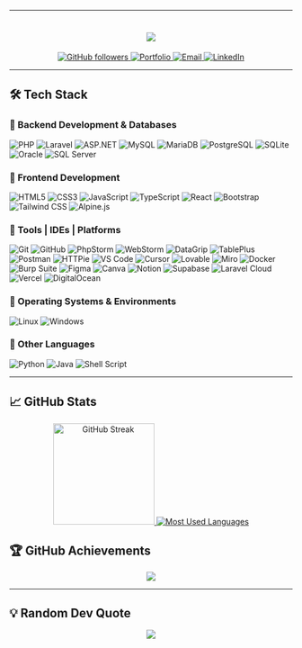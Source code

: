 --------------------------------------------------------------

<!-- Background Image -->
<p align="center">
<!--   <img src="https://media1.giphy.com/media/v1.Y2lkPTc5MGI3NjExcHEzbmppamVnd2p4ZXZ2eWU1MG9xZmduMW5sOXFzemtrdGk4YWoxMiZlcD12MV9pbnRlcm5hbF9naWZfYnlfaWQmY3Q9Zw/EGV0kWouiY1nIUPhnz/giphy.gif" alt="Background Image" width="100%" style="filter: blur(8px);"/> -->
<!-- </p> -->

<!-- Header with Animation -->
<h1 align="center">
  <img src="https://readme-typing-svg.demolab.com?font=Fira+Code&pause=1000&color=dfdfdfff&center=true&vCenter=true&width=500&lines=Hello%2C+I'm+Mutasem+Mustafa!;Back-End+PHP+Laravel+Developer" />
</h1>

<p align="center">
<!--   Profile Views with modern icon -->
<!--   <a href="https://github.com/itsmutasem">
    <img src="https://komarev.com/ghpvc/?username=itsmutasem&label=Profile%20Views&color=0e75b6&style=for-the-badge" alt="itsmutasem" />
   </a> -->
  
<a href="https://github.com/itsmutasem?tab=followers">
  <img src="https://img.shields.io/github/followers/itsmutasem?label=Followers&style=for-the-badge&color=10b981&logo=github&logoColor=white" alt="GitHub followers" />
</a>

 <a href="https://mutasem.rf.gd" target="_blank">
  <img src="https://img.shields.io/badge/Portfolio-Visit%20My%20Website-4CAF50?style=for-the-badge&logo=google-chrome&logoColor=white" alt="Portfolio" />
</a>

<a href="mailto:itsmutasem@gmail.com">
  <img src="https://img.shields.io/badge/Email-itsmutasem@gmail.com-0078D4?style=for-the-badge&logo=microsoft-outlook&logoColor=white" alt="Email" />
</a>

<a href="https://linkedin.com/in/itsmutasem" target="_blank">
  <img src="https://img.shields.io/badge/LinkedIn-0A66C2?style=for-the-badge&logo=linkedin&logoColor=white" alt="LinkedIn" />
</a>


-------------------------------------------------------

## 🛠️ Tech Stack

### 🔹 Backend Development & Databases
<div>
  <img src="https://img.shields.io/badge/PHP-777BB4?style=for-the-badge&logo=php&logoColor=white" alt="PHP">
  <img src="https://img.shields.io/badge/Laravel-FF2D20?style=for-the-badge&logo=laravel&logoColor=white" alt="Laravel">
  <img src="https://img.shields.io/badge/ASP.NET-512BD4?style=for-the-badge&logo=dotnet&logoColor=white" alt="ASP.NET">
  <img src="https://img.shields.io/badge/MySQL-4479A1?style=for-the-badge&logo=mysql&logoColor=white" alt="MySQL">
  <img src="https://img.shields.io/badge/MariaDB-003545?style=for-the-badge&logo=mariadb&logoColor=white" alt="MariaDB">
  <img src="https://img.shields.io/badge/PostgreSQL-4169E1?style=for-the-badge&logo=postgresql&logoColor=white" alt="PostgreSQL">
  <img src="https://img.shields.io/badge/SQLite-003B57?style=for-the-badge&logo=sqlite&logoColor=white" alt="SQLite">
  <img src="https://img.shields.io/badge/Oracle-F80000?style=for-the-badge&logo=oracle&logoColor=white" alt="Oracle">
  <img src="https://img.shields.io/badge/SQL-CC2927?style=for-the-badge&logo=Microsoft%20SQL%20Server&logoColor=white" alt="SQL Server">
</div>

### 🔹 Frontend Development
<div>
  <img src="https://img.shields.io/badge/HTML5-E34F26?style=for-the-badge&logo=html5&logoColor=white" alt="HTML5">
  <img src="https://img.shields.io/badge/CSS3-1572B6?style=for-the-badge&logo=css3&logoColor=white" alt="CSS3">
  <img src="https://img.shields.io/badge/JavaScript-F7DF1E?style=for-the-badge&logo=javascript&logoColor=black" alt="JavaScript">
  <img src="https://img.shields.io/badge/TypeScript-3178C6?style=for-the-badge&logo=typescript&logoColor=white" alt="TypeScript">
  <img src="https://img.shields.io/badge/React-61DAFB?style=for-the-badge&logo=react&logoColor=black" alt="React">
  <img src="https://img.shields.io/badge/Bootstrap-7952B3?style=for-the-badge&logo=bootstrap&logoColor=white" alt="Bootstrap">
  <img src="https://img.shields.io/badge/Tailwind_CSS-38B2AC?style=for-the-badge&logo=tailwind-css&logoColor=white" alt="Tailwind CSS">
  <img src="https://img.shields.io/badge/Alpine.js-8BC0D0?style=for-the-badge&logo=alpine.js&logoColor=white" alt="Alpine.js">
</div>

### 🔹 Tools | IDEs | Platforms
<div>
  <img src="https://img.shields.io/badge/Git-F05032?style=for-the-badge&logo=git&logoColor=white" alt="Git">
  <img src="https://img.shields.io/badge/GitHub-181717?style=for-the-badge&logo=github&logoColor=white" alt="GitHub">
  <img src="https://img.shields.io/badge/PhpStorm-000000?style=for-the-badge&logo=phpstorm&logoColor=white" alt="PhpStorm">
  <img src="https://img.shields.io/badge/WebStorm-000000?style=for-the-badge&logo=webstorm&logoColor=white" alt="WebStorm">
  <img src="https://img.shields.io/badge/DataGrip-000000?style=for-the-badge&logo=datagrip&logoColor=white" alt="DataGrip">
  <img src="https://img.shields.io/badge/TablePlus-F7DF1E?style=for-the-badge&logo=tableplus&logoColor=white" alt="TablePlus">
  <img src="https://img.shields.io/badge/Postman-FF6C37?style=for-the-badge&logo=postman&logoColor=white" alt="Postman">
  <img src="https://img.shields.io/badge/HTTPie-73DC8C?style=for-the-badge&logo=httpie&logoColor=white" alt="HTTPie">
  <img src="https://img.shields.io/badge/VS_Code-007ACC?style=for-the-badge&logo=visual-studio-code&logoColor=white" alt="VS Code">
  <img src="https://img.shields.io/badge/Cursor-202124?style=for-the-badge&logo=cursor&logoColor=white" alt="Cursor">
  <img src="https://img.shields.io/badge/Lovable-FF69B4?style=for-the-badge&logo=heart&logoColor=white" alt="Lovable">
  <img src="https://img.shields.io/badge/Miro-050038?style=for-the-badge&logo=miro&logoColor=white" alt="Miro">
  <img src="https://img.shields.io/badge/Docker-2496ED?style=for-the-badge&logo=docker&logoColor=white" alt="Docker">
  <img src="https://img.shields.io/badge/Burp_Suite-ff5722?style=for-the-badge&logo=burp-suite&logoColor=white" alt="Burp Suite">
  <img src="https://img.shields.io/badge/Figma-F24E1E?style=for-the-badge&logo=figma&logoColor=white" alt="Figma">
  <img src="https://img.shields.io/badge/Canva-00C4CC?style=for-the-badge&logo=canva&logoColor=white" alt="Canva">
  <img src="https://img.shields.io/badge/Notion-000000?style=for-the-badge&logo=notion&logoColor=white" alt="Notion">
  <img src="https://img.shields.io/badge/Supabase-3ECF8E?style=for-the-badge&logo=supabase&logoColor=white" alt="Supabase">
  <img src="https://img.shields.io/badge/Laravel_Cloud-FF2D20?style=for-the-badge&logo=laravel&logoColor=white" alt="Laravel Cloud">
  <img src="https://img.shields.io/badge/Vercel-000000?style=for-the-badge&logo=vercel&logoColor=white" alt="Vercel">
  <img src="https://img.shields.io/badge/DigitalOcean-0080FF?style=for-the-badge&logo=digitalocean&logoColor=white" alt="DigitalOcean">
</div>

### 🔹 Operating Systems & Environments
<div> 
  <img src="https://img.shields.io/badge/Linux-FCC624?style=for-the-badge&logo=linux&logoColor=black" alt="Linux">
  <img src="https://img.shields.io/badge/Windows-0078D6?style=for-the-badge&logo=windows&logoColor=white" alt="Windows">
</div>

### 🔹 Other Languages
<div>
  <img src="https://img.shields.io/badge/Python-3776AB?style=for-the-badge&logo=python&logoColor=white" alt="Python">
  <img src="https://img.shields.io/badge/Java-007396?style=for-the-badge&logo=java&logoColor=white" alt="Java">
  <img src="https://img.shields.io/badge/Shell_Script-4EAA25?style=for-the-badge&logo=gnu-bash&logoColor=white" alt="Shell Script">
</div>

--------------------------------------------------------

## 📈 GitHub Stats

<div align="center">
  <a href="https://github.com/itsmutasem">
<!--     <img height="180em" src="https://github-readme-stats.vercel.app/api?username=itsmutasem&show_icons=true&theme=radical&hide=prs&count_private=true&custom_title=My%20GitHub%20Stats&hide_rank=false&card_width=450" alt="GitHub Stats" /> -->
    <img height="180em" src="https://github-readme-streak-stats.herokuapp.com/?user=itsmutasem&theme=tokyonight&hide_border=true&border_radius=10&card_width=450" alt="GitHub Streak" />
    <img src="https://github-readme-stats.vercel.app/api/top-langs/?username=itsmutasem&layout=compact&theme=tokyonight&hide_border=true&border_radius=10&langs_count=14&hide_progress=false" alt="Most Used Languages">
  </a>
</div>

<p align="center">
<!--   <img src="https://activity-graph.herokuapp.com/graph?username=itsmutasem&theme=redical" alt="GitHub Contribution Graph" /> -->
<!-- </p> -->

## 🏆 GitHub Achievements

<p align="center">
  <img src="https://github-profile-trophy.vercel.app/?username=itsmutasem&theme=gruvbox&no-bg=true&no-frame=true&column=8">
</p>

-----------------------------------------------------
## 💡 Random Dev Quote

<p align="center">
  <img src="https://quotes-github-readme.vercel.app/api?type=horizontal&theme=dark">
</p>

